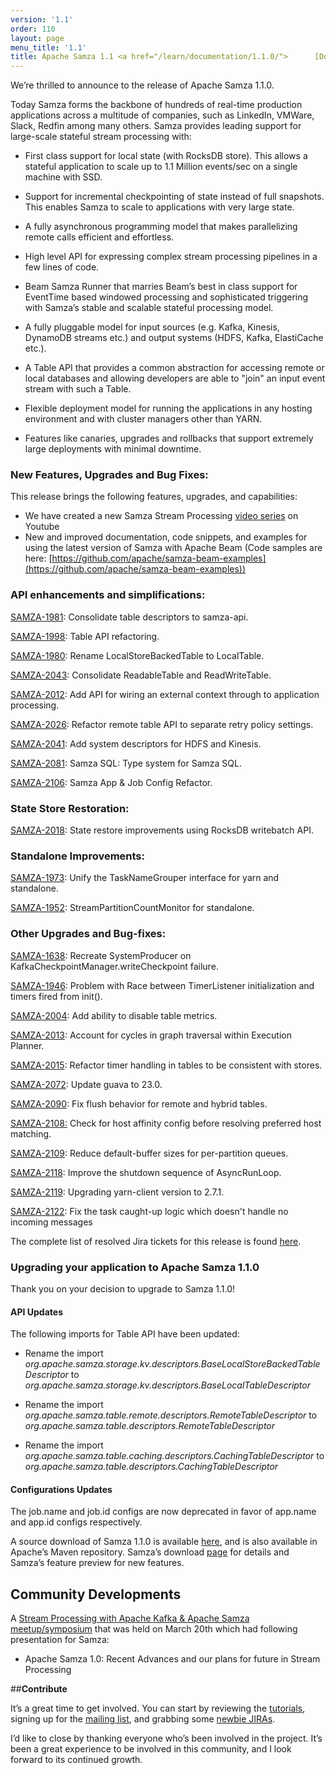 ```yaml
---
version: '1.1'
order: 110
layout: page
menu_title: '1.1'
title: Apache Samza 1.1 <a href="/learn/documentation/1.1.0/">      [Docs] </a> 
---
```

<!--
   Licensed to the Apache Software Foundation (ASF) under one or more
   contributor license agreements.  See the NOTICE file distributed with
   this work for additional information regarding copyright ownership.
   The ASF licenses this file to You under the Apache License, Version 2.0
   (the "License"); you may not use this file except in compliance with
   the License.  You may obtain a copy of the License at

       http://www.apache.org/licenses/LICENSE-2.0

   Unless required by applicable law or agreed to in writing, software
   distributed under the License is distributed on an "AS IS" BASIS,
   WITHOUT WARRANTIES OR CONDITIONS OF ANY KIND, either express or implied.
   See the License for the specific language governing permissions and
   limitations under the License.
-->


We’re thrilled to announce to the release of Apache Samza 1.1.0.

Today Samza forms the backbone of hundreds of real-time production applications across a multitude of companies, such as LinkedIn, VMWare, Slack, Redfin among many others. Samza provides leading support for large-scale stateful stream processing with:

* First class support for local state (with RocksDB store). This allows a stateful application to scale up to 1.1 Million events/sec on a single machine with SSD.

* Support for incremental checkpointing of state instead of full snapshots. This enables Samza to scale to applications with very large state.

* A fully asynchronous programming model that makes parallelizing remote calls efficient and effortless.

* High level API for expressing complex stream processing pipelines in a few lines of code.

* Beam Samza Runner that marries Beam’s best in class support for EventTime based windowed processing and sophisticated triggering with Samza’s stable and scalable stateful processing model. 

* A fully pluggable model for input sources (e.g. Kafka, Kinesis, DynamoDB streams etc.) and output systems (HDFS, Kafka, ElastiCache etc.).

* A Table API that provides a common abstraction for accessing remote or local databases and allowing developers are able to "join" an input event stream with such a Table.

* Flexible deployment model for running the applications in any hosting environment and with cluster managers other than YARN.

* Features like canaries, upgrades and rollbacks that support extremely large deployments with minimal downtime.

###  **New Features, Upgrades and Bug Fixes:**
This release brings the following features, upgrades, and capabilities:
  * We have created a new Samza Stream 
  Processing [video series](https://www.youtube.com/playlist?list=PLZDyxA22zzGyNgtBMUIXAgIaO5Ok3PR-x) 
   on Youtube
  * New and improved documentation, 
    code snippets, and examples for using the latest version of 
    Samza with Apache Beam (Code samples are here: [https://github.com/apache/samza-beam-examples](https://github.com/apache/samza-beam-examples))

### **API enhancements and simplifications:**

[SAMZA-1981](https://issues.apache.org/jira/browse/SAMZA-1981): Consolidate table descriptors to samza-api.

[SAMZA-1998](https://issues.apache.org/jira/browse/SAMZA-1998): Table API refactoring.

[SAMZA-1980](https://issues.apache.org/jira/browse/SAMZA-1980): Rename LocalStoreBackedTable to LocalTable.

[SAMZA-2043](https://issues.apache.org/jira/browse/SAMZA-2043): Consolidate ReadableTable and ReadWriteTable.

[SAMZA-2012](https://issues.apache.org/jira/browse/SAMZA-2012): Add API for wiring an external context through to application processing.

[SAMZA-2026](https://issues.apache.org/jira/browse/SAMZA-2026): Refactor remote table API to separate retry policy settings.

[SAMZA-2041](https://issues.apache.org/jira/browse/SAMZA-2041): Add system descriptors for HDFS and Kinesis.

[SAMZA-2081](https://issues.apache.org/jira/browse/SAMZA-2081): Samza SQL: Type system for Samza SQL.

[SAMZA-2106](https://issues.apache.org/jira/browse/SAMZA-2106): Samza App & Job Config Refactor.

### **State Store Restoration:**

[SAMZA-2018](https://issues.apache.org/jira/browse/SAMZA-2018): State restore improvements using RocksDB writebatch API.

### **Standalone Improvements:**

[SAMZA-1973](https://issues.apache.org/jira/browse/SAMZA-1973): Unify the TaskNameGrouper interface for yarn and standalone.

[SAMZA-1952](https://issues.apache.org/jira/browse/SAMZA-1952): StreamPartitionCountMonitor for standalone.

### **Other Upgrades and Bug-fixes:**

[SAMZA-1638](https://issues.apache.org/jira/browse/SAMZA-1638): Recreate SystemProducer on KafkaCheckpointManager.writeCheckpoint failure.

[SAMZA-1946](https://issues.apache.org/jira/browse/SAMZA-1946): Problem with Race between TimerListener initialization and timers fired from init().

[SAMZA-2004](https://issues.apache.org/jira/browse/SAMZA-2004): Add ability to disable table metrics.

[SAMZA-2013](https://issues.apache.org/jira/browse/SAMZA-2013): Account for cycles in graph traversal within Execution Planner.

[SAMZA-2015](https://issues.apache.org/jira/browse/SAMZA-2015): Refactor timer handling in tables to be consistent with stores.

[SAMZA-2072](https://issues.apache.org/jira/browse/SAMZA-2072): Update guava to 23.0.

[SAMZA-2090](https://issues.apache.org/jira/browse/SAMZA-2090): Fix flush behavior for remote and hybrid tables.

[SAMZA-2108:](https://issues.apache.org/jira/browse/SAMZA-2108) Check for host affinity config before resolving preferred host matching.

[SAMZA-2109](https://issues.apache.org/jira/browse/SAMZA-2109): Reduce default-buffer sizes for per-partition queues.

[SAMZA-2118](https://issues.apache.org/jira/browse/SAMZA-2118): Improve the shutdown sequence of AsyncRunLoop.

[SAMZA-2119](https://issues.apache.org/jira/browse/SAMZA-2119): Upgrading yarn-client version to 2.7.1.

[SAMZA-2122](https://issues.apache.org/jira/browse/SAMZA-2122): Fix the task caught-up logic which doesn't handle no incoming messages

The complete list of resolved Jira tickets for this release is found [here](https://issues.apache.org/jira/issues/?jql=project%20%3D%20SAMZA%20AND%20resolution%20%20%3D%20Fixed%20%20AND%20(fixVersion%20%3E%3D%201.1%20)%20ORDER%20BY%20createdDate%20%20DESC).
 
### **Upgrading your application to Apache Samza 1.1.0**
 
 Thank you on your decision to upgrade to Samza 1.1.0!
 
#### **API Updates**
 
 The following imports for Table API have been updated:
 
 * Rename the import *org.apache.samza.storage.kv.descriptors.BaseLocalStoreBackedTableDescriptor* to *org.apache.samza.storage.kv.descriptors.BaseLocalTableDescriptor*
 
 * Rename the import *org.apache.samza.table.remote.descriptors.RemoteTableDescriptor* to *org.apache.samza.table.descriptors.RemoteTableDescriptor*
 
 * Rename the import *org.apache.samza.table.caching.descriptors.CachingTableDescriptor* to *org.apache.samza.table.descriptors.CachingTableDescriptor*
 
#### **Configurations Updates**
 
 The job.name and job.id configs are now deprecated in favor of app.name and app.id configs respectively.


A source download of Samza 1.1.0 is available [here](https://dist.apache.org/repos/dist/release/samza/1.1.0/), and is also available in Apache’s Maven repository. Samza’s download [page](https://samza.apache.org/startup/download/) for details and Samza’s feature preview for new features. 

## **Community Developments**
A [Stream Processing with Apache Kafka & Apache Samza meetup/symposium](https://www.meetup.com/Stream-Processing-Meetup-LinkedIn/) that was held on March 20th which had following presentation for Samza:

* Apache Samza 1.0: Recent Advances and our plans for future in Stream Processing

##**Contribute**

It’s a great time to get involved. You can start by reviewing the [tutorials](http://samza.apache.org/startup/preview/#try-it-out), signing up for the [mailing list](http://samza.apache.org/community/mailing-lists.html), and grabbing some [newbie JIRAs](https://issues.apache.org/jira/issues/?jql=project%20%3D%20SAMZA%20AND%20labels%20%3D%20newbie%20AND%20status%20%3D%20Open). 

I’d like to close by thanking everyone who’s been involved in the project. It’s been a great experience to be involved in this community, and I look forward to its continued growth.

